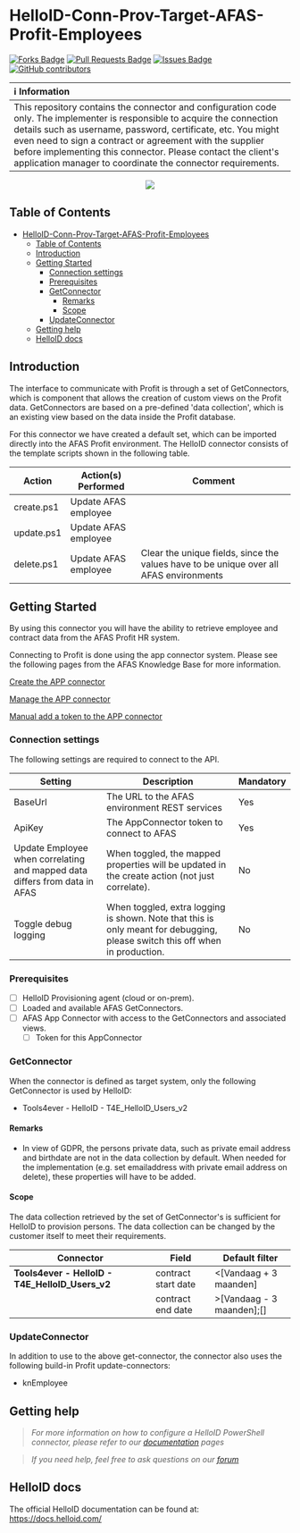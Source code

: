 # HelloID-Conn-Prov-Target-AFAS-Profit-Employees

<a href="https://github.com/Tools4everBV/HelloID-Conn-Prov-Target-AFAS-Profit-Employees/network/members"><img src="https://img.shields.io/github/forks/Tools4everBV/HelloID-Conn-Prov-Target-AFAS-Profit-Employees" alt="Forks Badge"/></a>
<a href="https://github.com/Tools4everBV/HelloID-Conn-Prov-Target-AFAS-Profit-Employees/pulls"><img src="https://img.shields.io/github/issues-pr/Tools4everBV/HelloID-Conn-Prov-Target-AFAS-Profit-Employees" alt="Pull Requests Badge"/></a>
<a href="https://github.com/Tools4everBV/HelloID-Conn-Prov-Target-AFAS-Profit-Employees/issues"><img src="https://img.shields.io/github/issues/Tools4everBV/HelloID-Conn-Prov-Target-AFAS-Profit-Employees" alt="Issues Badge"/></a>
<a href="https://github.com/Tools4everBV/HelloID-Conn-Prov-Target-AFAS-Profit-Employees/graphs/contributors"><img alt="GitHub contributors" src="https://img.shields.io/github/contributors/Tools4everBV/HelloID-Conn-Prov-Target-AFAS-Profit-Employees?color=2b9348"></a>


| :information_source: Information |
|:---------------------------|
| This repository contains the connector and configuration code only. The implementer is responsible to acquire the connection details such as username, password, certificate, etc. You might even need to sign a contract or agreement with the supplier before implementing this connector. Please contact the client's application manager to coordinate the connector requirements.       |


<p align="center">
  <img src="https://www.tools4ever.nl/connector-logos/afas-logo.png">
</p>

<!-- TABLE OF CONTENTS -->
## Table of Contents
- [HelloID-Conn-Prov-Target-AFAS-Profit-Employees](#helloid-conn-prov-target-afas-profit-employees)
  - [Table of Contents](#table-of-contents)
  - [Introduction](#introduction)
  - [Getting Started](#getting-started)
    - [Connection settings](#connection-settings)
    - [Prerequisites](#prerequisites)
    - [GetConnector](#getconnector)
      - [Remarks](#remarks)
      - [Scope](#scope)
    - [UpdateConnector](#updateconnector)
  - [Getting help](#getting-help)
  - [HelloID docs](#helloid-docs)


## Introduction
The interface to communicate with Profit is through a set of GetConnectors, which is component that allows the creation of custom views on the Profit data. GetConnectors are based on a pre-defined 'data collection', which is an existing view based on the data inside the Profit database. 

For this connector we have created a default set, which can be imported directly into the AFAS Profit environment.
The HelloID connector consists of the template scripts shown in the following table.

| Action                          | Action(s) Performed   | Comment   | 
| ------------------------------- | --------------------- | --------- |
| create.ps1                      | Update AFAS employee  |           |
| update.ps1                      | Update AFAS employee  |           |
| delete.ps1                      | Update AFAS employee  | Clear the unique fields, since the values have to be unique over all AFAS environments  |

<!-- GETTING STARTED -->
## Getting Started

By using this connector you will have the ability to retrieve employee and contract data from the AFAS Profit HR system.

Connecting to Profit is done using the app connector system. 
Please see the following pages from the AFAS Knowledge Base for more information.

[Create the APP connector](https://help.afas.nl/help/NL/SE/App_Apps_Custom_Add.htm)

[Manage the APP connector](https://help.afas.nl/help/NL/SE/App_Apps_Custom_Maint.htm)

[Manual add a token to the APP connector](https://help.afas.nl/help/NL/SE/App_Apps_Custom_Tokens_Manual.htm)

### Connection settings

The following settings are required to connect to the API.

| Setting               | Description                                   | Mandatory   |
| --------------------- | --------------------------------------------- | ----------- |
| BaseUrl               | The URL to the AFAS environment REST services | Yes         |
| ApiKey                | The AppConnector token to connect to AFAS     | Yes         |
| Update Employee when correlating and mapped data differs from data in AFAS  | When toggled, the mapped properties will be updated in the create action (not just correlate). | No         |
| Toggle debug logging  | When toggled, extra logging is shown. Note that this is only meant for debugging, please switch this off when in production. | No         |

### Prerequisites

- [ ] HelloID Provisioning agent (cloud or on-prem).
- [ ] Loaded and available AFAS GetConnectors.
- [ ] AFAS App Connector with access to the GetConnectors and associated views.
  - [ ] Token for this AppConnector

### GetConnector
When the connector is defined as target system, only the following GetConnector is used by HelloID:

*	Tools4ever - HelloID - T4E_HelloID_Users_v2

#### Remarks
 - In view of GDPR, the persons private data, such as private email address and birthdate are not in the data collection by default. When needed for the implementation (e.g. set emailaddress with private email address on delete), these properties will have to be added.

#### Scope
The data collection retrieved by the set of GetConnector's is sufficient for HelloID to provision persons.
The data collection can be changed by the customer itself to meet their requirements.

| Connector                                             | Field               | Default filter            |
| ----------------------------------------------------- | ------------------- | ------------------------- |
| __Tools4ever - HelloID - T4E_HelloID_Users_v2__       | contract start date | <[Vandaag + 3 maanden]    |
|                                                       | contract end date   | >[Vandaag - 3 maanden];[] |

### UpdateConnector
In addition to use to the above get-connector, the connector also uses the following build-in Profit update-connectors:

*	knEmployee

## Getting help
> _For more information on how to configure a HelloID PowerShell connector, please refer to our [documentation](https://docs.helloid.com/hc/en-us/articles/360012558020-Configure-a-custom-PowerShell-target-system) pages_

> _If you need help, feel free to ask questions on our [forum](https://forum.helloid.com)_

## HelloID docs
The official HelloID documentation can be found at: https://docs.helloid.com/
